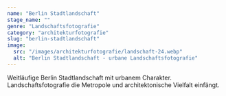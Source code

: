 ```yaml
---
name: "Berlin Stadtlandschaft"
stage_name: ""
genre: "Landschaftsfotografie"
category: "architekturfotografie"
slug: "berlin-stadtlandschaft"
image:
  src: "/images/architekturfotografie/landschaft-24.webp"
  alt: "Berlin Stadtlandschaft - urbane Landschaftsfotografie"
---
```


Weitläufige Berlin Stadtlandschaft mit urbanem Charakter. Landschaftsfotografie die Metropole und architektonische Vielfalt einfängt.